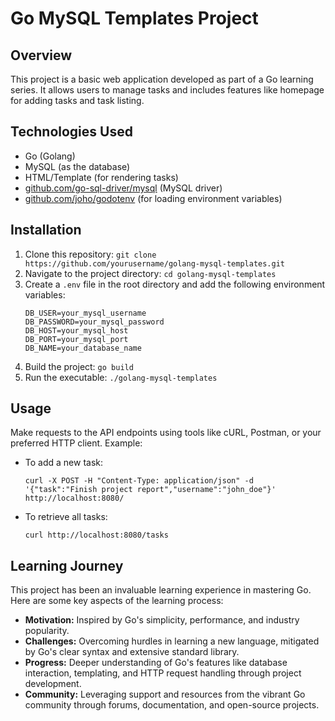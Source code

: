 # Go MySQL Templates Project

## Overview
This project is a basic web application developed as part of a Go learning series. It allows users to manage tasks and includes features like homepage for adding tasks and task listing.

## Technologies Used
- Go (Golang)
- MySQL (as the database)
- HTML/Template (for rendering tasks)
- [github.com/go-sql-driver/mysql](https://github.com/go-sql-driver/mysql) (MySQL driver)
- [github.com/joho/godotenv](https://github.com/joho/godotenv) (for loading environment variables)

## Installation
1. Clone this repository: `git clone https://github.com/yourusername/golang-mysql-templates.git`
2. Navigate to the project directory: `cd golang-mysql-templates`
3. Create a `.env` file in the root directory and add the following environment variables:
    ```
    DB_USER=your_mysql_username
    DB_PASSWORD=your_mysql_password
    DB_HOST=your_mysql_host
    DB_PORT=your_mysql_port
    DB_NAME=your_database_name
    ```
4. Build the project: `go build`
5. Run the executable: `./golang-mysql-templates`

## Usage
Make requests to the API endpoints using tools like cURL, Postman, or your preferred HTTP client.
Example:
- To add a new task:
    ```
    curl -X POST -H "Content-Type: application/json" -d '{"task":"Finish project report","username":"john_doe"}' http://localhost:8080/
    ```
- To retrieve all tasks:
    ```
    curl http://localhost:8080/tasks
    ```

## Learning Journey
This project has been an invaluable learning experience in mastering Go. Here are some key aspects of the learning process:
- **Motivation:** Inspired by Go's simplicity, performance, and industry popularity.
- **Challenges:** Overcoming hurdles in learning a new language, mitigated by Go's clear syntax and extensive standard library.
- **Progress:** Deeper understanding of Go's features like database interaction, templating, and HTTP request handling through project development.
- **Community:** Leveraging support and resources from the vibrant Go community through forums, documentation, and open-source projects.

